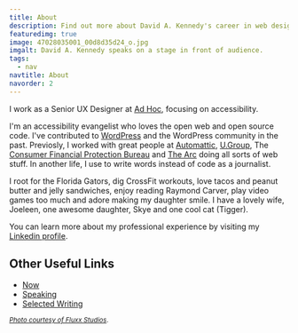 ```yaml
---
title: About
description: Find out more about David A. Kennedy's career in web design and accessibility.
featuredimg: true
image: 47028035001_00d8d35d24_o.jpg
imgalt: David A. Kennedy speaks on a stage in front of audience.
tags:
  - nav
navtitle: About
navorder: 2
---
```


I work as a Senior UX Designer at [Ad Hoc](https://adhocteam.us/), focusing on accessibility.

I'm an accessibility evangelist who loves the open web and open source code. I've contributed to [WordPress](https://wordpress.org/) and the WordPress community in the past. Previosly, I worked with great people at [Automattic](https://automattic.com/), [U.Group](https://u.group/), The [Consumer Financial Protection Bureau](http://www.consumerfinance.gov/) and [The Arc](http://www.thearc.org/) doing all sorts of web stuff. In another life, I use to write words instead of code as a journalist.

I root for the Florida Gators, dig CrossFit workouts, love tacos and peanut butter and jelly sandwiches, enjoy reading Raymond Carver, play video games too much and adore making my daughter smile. I have a lovely wife, Joeleen, one awesome daughter, Skye and one cool cat (Tigger).

You can learn more about my professional experience by visiting my [Linkedin profile](http://www.linkedin.com/in/davidakennedy)</a>.

## Other Useful Links

- [Now](/now/)
- [Speaking](/speaking/)
- [Selected Writing](/tag/selected-writing/)

<small>[_Photo courtesy of Fluxx Studios_](https://www.flickr.com/gp/fluxxstudios/8a31AC).</small>
